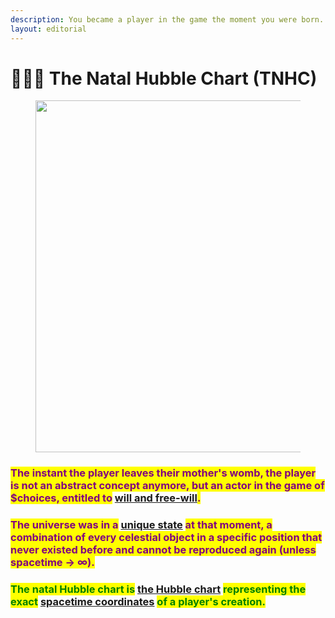 ```yaml
---
description: You became a player in the game the moment you were born.
layout: editorial
---
```


# 👩🏻‍🍼 The Natal Hubble Chart (TNHC)

<figure><img src="../../../../../../.gitbook/assets/pexels-btgl-♡-18093202.jpg" alt="" width="563"><figcaption></figcaption></figure>

### <mark style="color:purple;">**The instant the player leaves their mother's womb, the player is not an abstract concept anymore, but an actor in the game of $choices, entitled to**</mark> [will and free-will](../../../../alchemy/the-usdchoice-of-alchemy/undefined-1/)<mark style="color:purple;">**.**</mark>

### <mark style="color:purple;">**The universe was in a**</mark> [unique state](../../../../astrophysics/big-bang/big-bang/observational/why-the-universe-is-never-the-same/) <mark style="color:purple;">**at that moment, a combination of every celestial object in a specific position that never existed before and cannot be reproduced again (unless spacetime → ∞).**</mark>&#x20;

### <mark style="color:green;">**The natal Hubble chart is**</mark> [the Hubble chart](../) <mark style="color:green;">**representing the exact**</mark> [spacetime coordinates](../../../../astrophysics/big-bang/big-bang/observational/the-cosmos.md) <mark style="color:green;">**of a player's creation.**</mark>&#x20;
